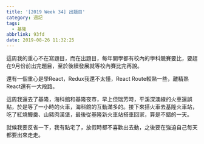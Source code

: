 ```yaml
---
title: '[2019 Week 34] 出題目'
category: 週記
tags:
  - 基隆
abbrlink: 93fd
date: 2019-08-26 11:32:25
---
```

這周我的重心不在寫題目，而在出題目，每年開學都有校內的學科競賽要比，要趕在9月份前出完題目，至於後續發展就等校內賽比完再說。

還有一個重心是學React，Redux我還不太懂，React Route較熟一些，離精熟React還有一大段路。

這周我還去了基隆，海科館和基隆夜市，早上但瑞芳時，平溪深澳線的火車還誤點，於是等了一小時的火車，海科館的互動滿多的。接下來搭火車去基隆火車站，吃了紅燒鰻羹、山豬肉漢堡，最後從基隆新火車站搭車回家，算是不錯的一天。

就候我要反省一下，我有點宅了，放假時都不喜歡出去動，之後要在強迫自己每天都要出來走走。